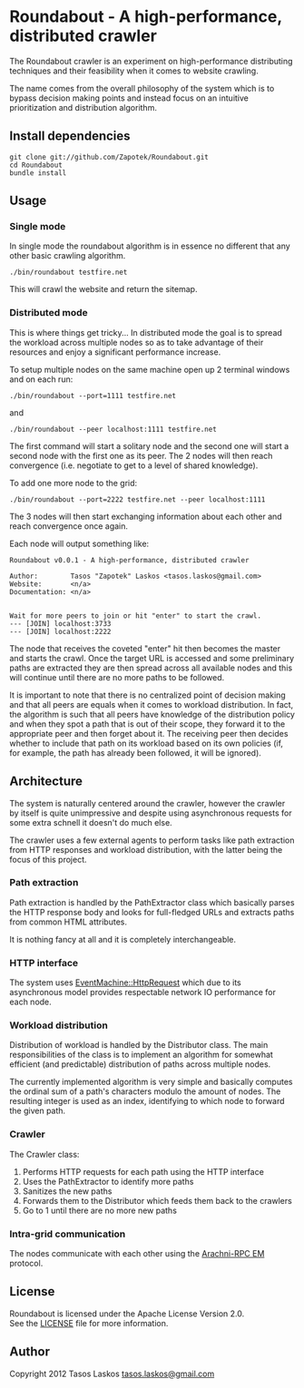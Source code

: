 # Roundabout - A high-performance, distributed crawler

The Roundabout crawler is an experiment on high-performance distributing techniques and their feasibility
when it comes to website crawling.

The name comes from the overall philosophy of the system which is to bypass
decision making points and instead focus on an intuitive prioritization and distribution algorithm.

## Install dependencies

    git clone git://github.com/Zapotek/Roundabout.git
    cd Roundabout
    bundle install

## Usage

### Single mode

In single mode the roundabout algorithm is in essence no different that any other basic crawling algorithm.

    ./bin/roundabout testfire.net

This will crawl the website and return the sitemap.

### Distributed mode

This is where things get tricky...
In distributed mode the goal is to spread the workload across multiple nodes
so as to take advantage of their resources and enjoy a significant performance increase.

To setup multiple nodes on the same machine open up 2 terminal windows and on each run:

    ./bin/roundabout --port=1111 testfire.net

and

    ./bin/roundabout --peer localhost:1111 testfire.net

The first command will start a solitary node and the second one will start a second
node with the first one as its peer.
The 2 nodes will then reach convergence (i.e. negotiate to get to a level of shared knowledge).

To add one more node to the grid:

    ./bin/roundabout --port=2222 testfire.net --peer localhost:1111

The 3 nodes will then start exchanging information about each other and reach convergence once again.

Each node will output something like:

    Roundabout v0.0.1 - A high-performance, distributed crawler

    Author:        Tasos "Zapotek" Laskos <tasos.laskos@gmail.com>
    Website:       <n/a>
    Documentation: <n/a>


    Wait for more peers to join or hit "enter" to start the crawl.
    --- [JOIN] localhost:3733
    --- [JOIN] localhost:2222

The node that receives the coveted "enter" hit then becomes the master and starts
the crawl. Once the target URL is accessed and some preliminary paths are extracted
they are then spread across all available nodes and this will continue until
there are no more paths to be followed.

It is important to note that there is no centralized point of decision making and
that all peers are equals when it comes to workload distribution.
In fact, the algorithm is such that all peers have knowledge of the distribution
policy and when they spot a path that is out of their scope, they forward it to
the appropriate peer and then forget about it.
The receiving peer then decides whether to include that path on its workload
based on its own policies (if, for example, the path has already been followed, it will be ignored).

## Architecture

The system is naturally centered around the crawler, however the crawler by itself is
quite unimpressive and despite using asynchronous requests for some extra schnell
it doesn't do much else.

The crawler uses a few external agents to perform tasks like path extraction from
HTTP responses and workload distribution, with the latter being the focus of this project.

### Path extraction

Path extraction is handled by the PathExtractor class which basically parses the
HTTP response body and looks for full-fledged URLs and extracts paths from common
HTML attributes.

It is nothing fancy at all and it is completely interchangeable.

### HTTP interface

The system uses [EventMachine::HttpRequest](https://github.com/igrigorik/em-http-request) which due to its asynchronous model provides
respectable network IO performance for each node.

### Workload distribution

Distribution of workload is handled by the Distributor class.
The main responsibilities of the class is to implement an algorithm for somewhat
efficient (and predictable) distribution of paths across multiple nodes.

The currently implemented algorithm is very simple and basically computes the
ordinal sum of a path's characters modulo the amount of nodes.
The resulting integer is used as an index, identifying to which node to forward
the given path.

### Crawler

The Crawler class:

1. Performs HTTP requests for each path using the HTTP interface
2. Uses the PathExtractor to identify more paths
3. Sanitizes the new paths
4. Forwards them to the Distributor which feeds them back to the crawlers
5. Go to 1 until there are no more new paths

### Intra-grid communication

The nodes communicate with each other using the [Arachni-RPC EM](https://github.com/Arachni/arachni-rpc-em) protocol.

## License
Roundabout is licensed under the Apache License Version 2.0.<br/>
See the [LICENSE](file.LICENSE.html) file for more information.


## Author
Copyright 2012 Tasos Laskos <tasos.laskos@gmail.com>
